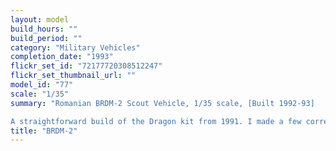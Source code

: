 ```yaml
---
layout: model
build_hours: ""
build_period: ""
category: "Military Vehicles"
completion_date: "1993"
flickr_set_id: "72177720308512247"
flickr_set_thumbnail_url: ""
model_id: "77"
scale: "1/35"
summary: "Romanian BRDM-2 Scout Vehicle, 1/35 scale, [Built 1992-93]

A straightforward build of the Dragon kit from 1991. I made a few corrections and improvements to the kit. I added the base in 2015."
title: "BRDM-2"
---
```




